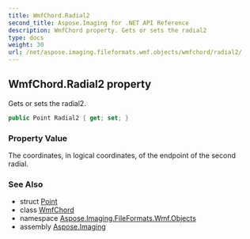 ```yaml
---
title: WmfChord.Radial2
second_title: Aspose.Imaging for .NET API Reference
description: WmfChord property. Gets or sets the radial2
type: docs
weight: 30
url: /net/aspose.imaging.fileformats.wmf.objects/wmfchord/radial2/
---
```

## WmfChord.Radial2 property

Gets or sets the radial2.

```csharp
public Point Radial2 { get; set; }
```

### Property Value

The coordinates, in logical coordinates, of the endpoint of the second radial.

### See Also

* struct [Point](../../../aspose.imaging/point/)
* class [WmfChord](../)
* namespace [Aspose.Imaging.FileFormats.Wmf.Objects](../../wmfchord/)
* assembly [Aspose.Imaging](../../../)


